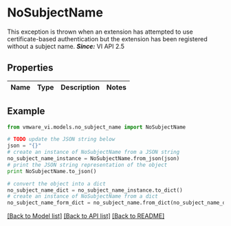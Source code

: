# NoSubjectName

This exception is thrown when an extension has attempted to use certificate-based authentication but the extension has been registered without a subject name.  ***Since:*** VI API 2.5 

## Properties
Name | Type | Description | Notes
------------ | ------------- | ------------- | -------------

## Example

```python
from vmware_vi.models.no_subject_name import NoSubjectName

# TODO update the JSON string below
json = "{}"
# create an instance of NoSubjectName from a JSON string
no_subject_name_instance = NoSubjectName.from_json(json)
# print the JSON string representation of the object
print NoSubjectName.to_json()

# convert the object into a dict
no_subject_name_dict = no_subject_name_instance.to_dict()
# create an instance of NoSubjectName from a dict
no_subject_name_form_dict = no_subject_name.from_dict(no_subject_name_dict)
```
[[Back to Model list]](../README.md#documentation-for-models) [[Back to API list]](../README.md#documentation-for-api-endpoints) [[Back to README]](../README.md)


